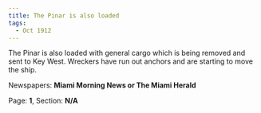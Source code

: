```yaml
---  
title: The Pinar is also loaded  
tags:  
  - Oct 1912  
---  
```

  
The Pinar is also loaded with general cargo which is being removed and sent to Key West. Wreckers have run out anchors and are starting to move the ship.  
  
Newspapers: **Miami Morning News or The Miami Herald**  
  
Page: **1**, Section: **N/A** 

